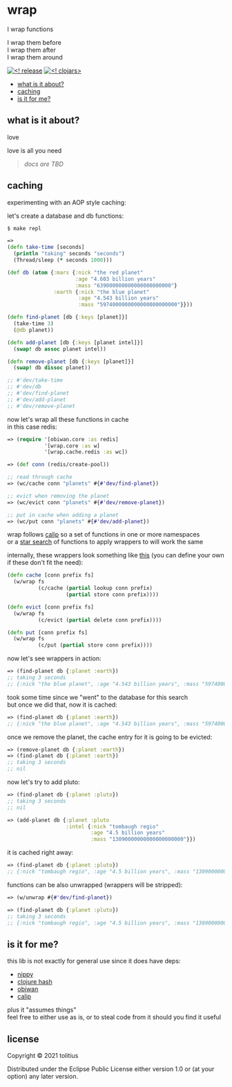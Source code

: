 # wrap

I wrap functions

I wrap them before<br/>
I wrap them after<br/>
I wrap them around<br/>

[![<! release](https://img.shields.io/badge/dynamic/json.svg?label=release&url=https%3A%2F%2Fclojars.org%2Fcom.tolitius%2Fwrap%2Flatest-version.json&query=version&colorB=blue)](https://github.com/tolitius/wrap/releases)
[![<! clojars>](https://img.shields.io/clojars/v/com.tolitius/wrap.svg)](https://clojars.org/com.tolitius/wrap)

- [what is it about?](#what-is-it-about)
- [caching](#caching)
- [is it for me?](#is-it-for-me)

## what is it about?

love

love is all you need

> _docs are TBD_

## caching

experimenting with an AOP style caching:

let's create a database and db functions:

```bash
$ make repl
```

```clojure
=>
(defn take-time [seconds]
  (println "taking" seconds "seconds")
  (Thread/sleep (* seconds 1000)))

(def db (atom {:mars {:nick "the red planet"
                      :age "4.603 billion years"
                      :mass "639000000000000000000000"}
               :earth {:nick "the blue planet"
                       :age "4.543 billion years"
                       :mass "5974000000000000000000000"}}))

(defn find-planet [db {:keys [planet]}]
  (take-time 3)
  (@db planet))

(defn add-planet [db {:keys [planet intel]}]
  (swap! db assoc planet intel))

(defn remove-planet [db {:keys [planet]}]
  (swap! db dissoc planet))

;; #'dev/take-time
;; #'dev/db
;; #'dev/find-planet
;; #'dev/add-planet
;; #'dev/remove-planet
```

now let's wrap all these functions in cache<br/>
in this case redis:

```clojure
=> (require '[obiwan.core :as redis]
            '[wrap.core :as w]
            '[wrap.cache.redis :as wc])

=> (def conn (redis/create-pool))
```

```clojure
;; read through cache
=> (wc/cache conn "planets" #{#'dev/find-planet})

;; evict when removing the planet
=> (wc/evict conn "planets" #{#'dev/remove-planet})

;; put in cache when adding a planet
=> (wc/put conn "planets" #{#'dev/add-planet})
```

wrap follows [calip](https://github.com/tolitius/calip) so a set of functions in one or more namespaces<br/>
or a [star search](https://github.com/tolitius/calip) of functions to apply wrappers to will work the same

internally, these wrappers look something like [this](src/wrap/cache/redis.clj#L32) (you can define your own if these don't fit the need):

```clojure
(defn cache [conn prefix fs]
  (w/wrap fs
          (c/cache (partial lookup conn prefix)
                   (partial store conn prefix))))

(defn evict [conn prefix fs]
  (w/wrap fs
          (c/evict (partial delete conn prefix))))

(defn put [conn prefix fs]
  (w/wrap fs
          (c/put (partial store conn prefix))))
```

now let's see wrappers in action:

```clojure
=> (find-planet db {:planet :earth})
;; taking 3 seconds
;; {:nick "the blue planet", :age "4.543 billion years", :mass "5974000000000000000000000"}
```

took some time since we "went" to the database for this search<br/>
but once we did that, now it is cached:

```clojure
=> (find-planet db {:planet :earth})
;; {:nick "the blue planet", :age "4.543 billion years", :mass "5974000000000000000000000"}
```

once we remove the planet, the cache entry for it is going to be evicted:

```clojure
=> (remove-planet db {:planet :earth})
=> (find-planet db {:planet :earth})
;; taking 3 seconds
;; nil
```

now let's try to add pluto:

```clojure
=> (find-planet db {:planet :pluto})
;; taking 3 seconds
;; nil

=> (add-planet db {:planet :pluto
                   :intel {:nick "tombaugh regio"
                           :age "4.5 billion years"
                           :mass "13090000000000000000000"}})
```

it is cached right away:

```clojure
=> (find-planet db {:planet :pluto})
;; {:nick "tombaugh regio", :age "4.5 billion years", :mass "13090000000000000000000"}
```

functions can be also unwrapped (wrappers will be stripped):

```clojure
=> (w/unwrap #{#'dev/find-planet})

=> (find-planet db {:planet :pluto})
;; taking 3 seconds
;; {:nick "tombaugh regio", :age "4.5 billion years", :mass "13090000000000000000000"}
```

## is it for me?

this lib is not exactly for general use since it does have deps:

* [nippy](https://github.com/ptaoussanis/nippy)
* [clojure hash](https://github.com/danboykis/cljhash)
* [obiwan](https://github.com/tolitius/obiwan)
* [calip](https://github.com/tolitius/calip)

plus it "assumes things"<br/>
feel free to either use as is, or to steal code from it should you find it useful

## license

Copyright © 2021 tolitius

Distributed under the Eclipse Public License either version 1.0 or (at
your option) any later version.
